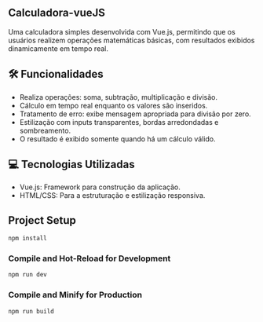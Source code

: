 ## Calculadora-vueJS

Uma calculadora simples desenvolvida com Vue.js, permitindo que os usuários realizem operações matemáticas básicas, com resultados exibidos dinamicamente em tempo real.

## 🛠 Funcionalidades

- Realiza operações: soma, subtração, multiplicação e divisão.
- Cálculo em tempo real enquanto os valores são inseridos.
- Tratamento de erro: exibe mensagem apropriada para divisão por zero.
- Estilização com inputs transparentes, bordas arredondadas e sombreamento.
- O resultado é exibido somente quando há um cálculo válido.

##  💻 Tecnologias Utilizadas

- Vue.js: Framework para construção da aplicação.
- HTML/CSS: Para a estruturação e estilização responsiva.

## Project Setup

```sh
npm install
```

### Compile and Hot-Reload for Development

```sh
npm run dev
```

### Compile and Minify for Production

```sh
npm run build
```
